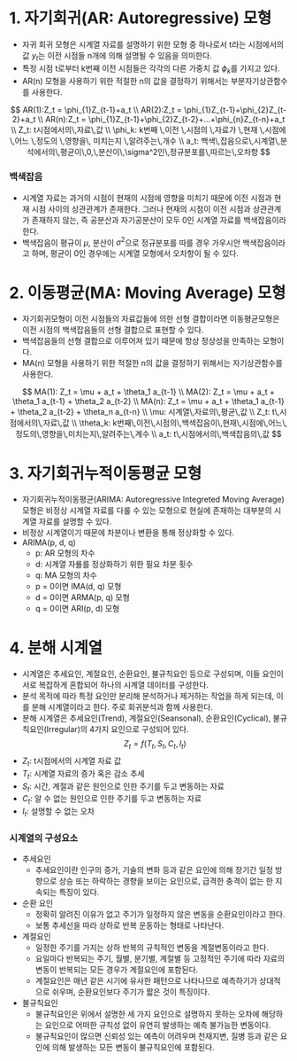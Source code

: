 # 1. 자기회귀(AR: Autoregressive) 모형
- 자귀 회귀 모형은 시계열 자료를 설명하기 위한 모형 중 하나로서 t라는 시점에서의 값 $y_t$는 이전 시점들 n개에 의해 설명될 수 있음을 의미한다.
- 특정 시점 t로부터 k번째 이전 시점들은 각각의 다른 가중치 값 $\phi_k$를 가지고 있다.
- AR(n) 모형을 사용하기 위한 적절한 n의 값을 결정하기 위해서는 부분자기상관함수를 사용한다.

$$
AR(1):Z_t = \phi_{1}Z_{t-1}+a_t \\
AR(2):Z_t = \phi_{1}Z_{t-1}+\phi_{2}Z_{t-2}+a_t \\
AR(n):Z_t = \phi_{1}Z_{t-1}+\phi_{2}Z_{t-2}+...+\phi_{n}Z_{t-n}+a_t \\
Z_t: t시점에서의\,자료\,값 \\
\phi_k: k번째 \,이전 \,시점의 \,자료가 \,현재 \,시점에 \,어느 \,정도의 \,영향을\, 미치는지 \,알려주는\,개수 \\
a_t: 백색\,잡음으로\,시계열\,분석에서의\,평균이\,0,\,분산이\,\sigma^2인\,정규분포를\,따르는\,오차항
$$

### 백색잡음
- 시계열 자료는 과거의 시점이 현재의 시점에 영향을 미치기 때문에 이전 시점과 현재 시점 사이의 상관관계가 존재한다. 그러나 현재의 시점이 이전 시점과 상관관계가 존재하지 않는, 즉 공분산과 자기공분산이 모두 0인 시계열 자료를 백색잡음이라 한다.
- 백색잡음이 평규이 $\mu$, 분산이 $\sigma^2$으로 정규분포를 따를 경우 가우시안 백색잡음이라고 하며, 평균이 0인 경우에는 시계열 모형에서 오차항이 될 수 있다.

# 2. 이동평균(MA: Moving Average) 모형
- 자기회귀모형이 이전 시점들의 자료값들에 의한 선형 결합이라면 이동평균모형은 이전 시점의 백색잡음들의 선형 결합으로 표현할 수 있다.
- 백색잡음들의 선형 결합으로 이루어져 있기 때문에 항상 정상성을 만족하는 모형이다.
- MA(n) 모형을 사용하기 위한 적절한 n의 값을 결정하기 위해서는 자기상관함수를 사용한다.

$$
MA(1): Z_t = \mu + a_t + \theta_1 a_{t-1} \\
MA(2): Z_t = \mu + a_t + \theta_1 a_{t-1} + \theta_2 a_{t-2} \\
MA(n): Z_t = \mu + a_t + \theta_1 a_{t-1} + \theta_2 a_{t-2} + \theta_n a_{t-n} \\
\mu: 시계열\,자료의\,평균\,값 \\
Z_t: t\,시점에서의\,자료\,값 \\
\theta_k: k번째\,이전\,시점의\,백색잡음이\,현재\,시점에\,어느\,정도의\,영향을\,미치는지\,알려주는\,계수 \\
a_t: t\,시점에서의\,백색잡음의\,값
$$

# 3. 자기회귀누적이동평균 모형
- 자기회귀누적이동평균(ARIMA: Autoregressive Integreted Moving Average) 모형은 비정상 시계열 자료를 다룰 수 있는 모형으로 현실에 존재하는 대부분의 시계열 자료를 설명할 수 있다.
- 비정상 시계열이기 때문에 차분이나 변환을 통해 정상화할 수 있다.
- ARIMA(p, d, q)
    - p: AR 모형의 차수
    - d: 시계열 자룔를 정상화하기 위한 필요 차분 횟수
    - q: MA 모형의 차수
    - p = 0이면 IMA(d, q) 모형
    - d = 0이면 ARMA(p, q) 모형
    - q = 0이면 ARI(p, d) 모형

# 4. 분해 시계열
- 시계열은 추세요인, 계절요인, 순환요인, 불규칙요인 등으로 구성되며, 이들 요인이 서로 복잡하게 혼합되어 하나의 시계열 데이터를 구성한다.
- 분석 목적에 따라 특정 요인만 분리해 분석하거나 제거하는 작업을 하게 되는데, 이를 분해 시계열이라고 한다. 주로 회귀분석과 함께 사용한다.
- 분해 시계열은 추세요인(Trend), 계절요인(Seansonal), 순환요인(Cyclical), 불규칙요인(Irregular)의 4가지 요인으로 구성되어 있다.
$$
Z_t = f(T_t,S_t,C_t,I_t)
$$
- $Z_t$: t시점에서의 시계열 자료 값
- $T_t$: 시계열 자료의 증가 혹은 감소 추세
- $S_t$: 시간, 계절과 같은 원인으로 인한 주기를 두고 변동하는 자료
- $C_t$: 알 수 없는 원인으로 인한 주기를 두고 변동하는 자료
- $I_t$: 설명할 수 없는 오차

### 시계열의 구성요소
- 추세요인
    - 추세요인이란 인구의 증가, 기술의 변화 등과 같은 요인에 의해 장기간 일정 방향으로 상승 또는 하락하는 경향을 보이는 요인으로, 급격한 충격이 없는 한 지속되는 특징이 있다.
- 순환 요인
    - 정확히 알려진 이유가 없고 주기가 일정하지 않은 변동을 순환요인이라고 한다.
    - 보통 추세선을 따라 상하로 반복 운동하는 형태로 나타난다.
- 계절요인
    - 일정한 주기를 가지는 상하 반복의 규칙적인 변동을 계절변동이라고 한다.
    - 요일마다 반복되는 주기, 월별, 분기별, 계절별 등 고정적인 주기에 따라 자료의 변동이 반복되는 모든 경우가 계절요인에 포함된다.
    - 계절요인은 매년 같은 시기에 유사한 패턴으로 나타나므로 예측하기가 상대적으로 쉬우며, 순환요인보다 주기가 짧은 것이 특징이다.
- 불규칙요인
    - 불규칙요인은 위에서 설명한 세 가지 요인으로 설명하지 못하는 오차에 해당하는 요인으로 어떠한 규칙성 없이 유연히 발생하는 예측 불가능한 변동이다.
    - 불규칙요인이 많으면 신뢰성 있는 예측이 어려우며 천재지변, 질병 등과 같은 요인에 의해 발생하는 모든 변동이 불규칙요인에 포함된다.